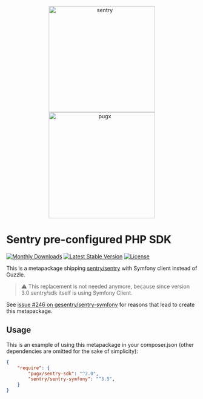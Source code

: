 <p align="center">
    <img src="https://sentry-brand.storage.googleapis.com/sentry-logo-black.png" width="280" alt="sentry">
    <img src="https://avatars0.githubusercontent.com/u/2310209" width="280" alt="pugx">
</p>

# Sentry pre-configured PHP SDK

[![Monthly Downloads](https://poser.pugx.org/pugx/sentry-sdk/d/monthly)](https://packagist.org/packages/pugx/sentry-sdk)
[![Latest Stable Version](https://poser.pugx.org/pugx/sentry-sdk/v/stable)](https://packagist.org/packages/pugx/sentry-sdk)
[![License](https://poser.pugx.org/pugx/sentry-sdk/license)](https://packagist.org/packages/pugx/sentry-sdk)

This is a metapackage shipping [sentry/sentry](https://github.com/getsentry/sentry-php) with Symfony client instead of Guzzle.

> ⚠  This replacement is not needed anymore, because since version 3.0 sentry/sdk itself is using Symfony Client.


See [issue #246 on gesentry/sentry-symfony](https://github.com/getsentry/sentry-symfony/issues/246) for reasons that lead to create this metapackage.

## Usage

This is an example of using this metapackage in your composer.json (other dependencies are omitted for the sake of simplicity):

```json
{
    "require": {
        "pugx/sentry-sdk": "^2.0",
        "sentry/sentry-symfony": "^3.5",
    }
}
```
